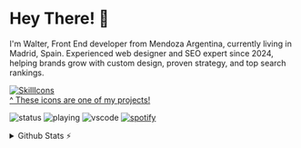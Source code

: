 # Hey There! 👋
I'm Walter, Front End developer from Mendoza Argentina, currently living in Madrid, Spain.
Experienced web designer and SEO expert since 2024, helping brands grow with custom design, proven strategy, and top search rankings.

[![SkillIcons](https://skillicons.dev/icons?i=js,react,angular,ts,html,css,astro,vue,vite,tailwind,bootstrap,npm,nodejs,github,apple)](https://skillicons.dev)<br/>
[^ These icons are one of my projects!](https://github.com/WalterUpgrade?tab=repositories)


![status](https://nocache.advaith.workers.dev?url=https://img.shields.io/endpoint?url=https://dev.discordprofiles.me/api/badge/status/276544649148235776?simple=true)
![playing](https://nocache.advaith.workers.dev?url=https://img.shields.io/endpoint?url=https://dev.discordprofiles.me/api/badge/playing/276544649148235776)
![vscode](https://nocache.advaith.workers.dev?url=https://img.shields.io/endpoint?url=https://dev.discordprofiles.me/api/badge/vscode/276544649148235776)
[![spotify](https://nocache.advaith.workers.dev?url=https://img.shields.io/endpoint?url=https://dev.discordprofiles.me/api/badge/spotify/276544649148235776)](https://dev.discordprofiles.me/openspotify/276544649148235776)


<details>
  <summary>Github Stats ⚡</summary>
  
  <a href="#">![Github stats](https://github-readme-stats.vercel.app/api?username=WalterUpgrade&theme=blueberry&count_private=true&hide_border=true&line_height=20)</a>
  <a href="#">![Top Langs](https://github-readme-stats.vercel.app/api/top-langs/?username=WalterUpgrade&layout=compact&theme=blueberry&count_private=true&hide_border=true)</a>
</details>
